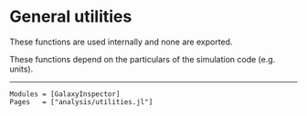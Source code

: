# General utilities

These functions are used internally and none are exported. 

These functions depend on the particulars of the simulation code (e.g. units).

---

```@autodocs
Modules = [GalaxyInspector]
Pages   = ["analysis/utilities.jl"]
```
